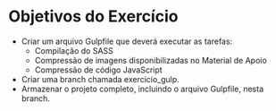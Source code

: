 # Objetivos do Exercício

- Criar um arquivo Gulpfile que deverá executar as tarefas:
  - Compilação do SASS
  - Compressão de imagens disponibilizadas no Material de Apoio
  - Compressão de código JavaScript
- Criar uma branch chamada exercicio_gulp.
- Armazenar o projeto completo, incluindo o arquivo Gulpfile, nesta branch.
